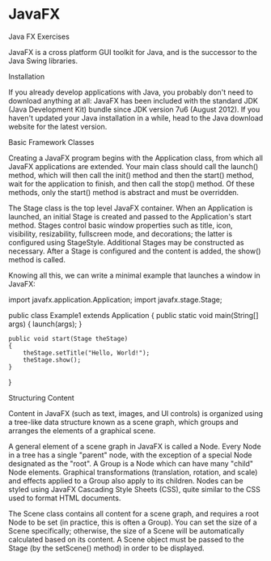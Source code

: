 JavaFX
================

Java FX Exercises

JavaFX is a cross platform GUI toolkit for Java, and is the successor to the Java Swing libraries.

Installation

If you already develop applications with Java, you probably don't need to download anything at all: JavaFX has been included with the standard JDK (Java Development Kit) bundle since JDK version 7u6 (August 2012).  If you haven't updated your Java installation in a while, head to the Java download website for the latest version.


Basic Framework Classes


Creating a JavaFX program begins with the Application class, from which all JavaFX applications are extended.  Your main class should call the launch() method, which will then call the init() method and then the start() method, wait for the application to finish, and then call the stop() method.  Of these methods, only the start() method is abstract and must be overridden.

The Stage class is the top level JavaFX container. When an Application is launched, an initial Stage is created and passed to the Application's start method. Stages control basic window properties such as title, icon, visibility, resizability, fullscreen mode, and decorations; the latter is configured using StageStyle. Additional Stages may be constructed as necessary. After a Stage is configured and the content is added, the show() method is called.

Knowing all this, we can write a minimal example that launches a window in JavaFX:

import javafx.application.Application;
import javafx.stage.Stage;
 
public class Example1 extends Application 
{
    public static void main(String[] args) 
    {
        launch(args);
    }
 
    public void start(Stage theStage) 
    {
        theStage.setTitle("Hello, World!");
        theStage.show();
    }
}

Structuring Content

Content in JavaFX (such as text, images, and UI controls) is organized using a tree-like data structure known as a scene graph, which groups and arranges the elements of a graphical scene. 

A general element of a scene graph in JavaFX is called a Node. Every Node in a tree has a single "parent" node, with the exception of a special Node designated as the "root".  A Group is a Node which can have many "child" Node elements. Graphical transformations (translation, rotation, and scale) and effects applied to a Group also apply to its children. Nodes can be styled using JavaFX Cascading Style Sheets (CSS), quite similar to the CSS used to format HTML documents.

The Scene class contains all content for a scene graph, and requires a root Node to be set (in practice, this is often a Group). You can set the size of a Scene specifically; otherwise, the size of a Scene will be automatically calculated based on its content. A Scene object must be passed to the Stage (by the setScene() method) in order to be displayed.
